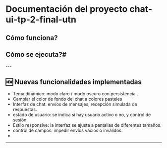 <!-- markdown -->
# Documentación del proyecto chat-ui-tp-2-final-utn

## Cómo funciona?
## Cómo se ejecuta?# 
 
 ---

## 🆕 Nuevas funcionalidades implementadas

- Tema dinámico: modo claro / modo oscuro con persistencia .
- Cambiar el color de fondo del chat a colores pasteles 
- Interfaz de chat: envíos de mensajes, recepción simulada de respuestas.  
- estado de usuario: se indica si hay usuario activo o no, y control de sesión.  
- Estilo responsive: la interfaz se ajusta a pantallas de diferentes tamaños.  
- control de campos: impedir envíos vacíos o inválidos.  
- 
---
